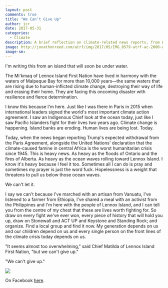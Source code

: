 ```yaml
---
layout: post
comments: true
title: "We Can’t Give Up"
author: jcr
date: 2017-05-31
categories:
  - Climate
description: A brief reflection on climate-related news reports, from Lennox Island.
image: http://jonathonreed.com/atrf/img/2017/05/IMG_8579-atrf-ac-2000-web.jpg
image-sm:
---
```


I'm writing this from an island that will soon be under water.

The Mi'kmaq of Lennox Island First Nation have lived in harmony with the waters of Malpeque Bay for more than 10,000 years—the same waters that are rising due to human-inflicted climate change, destroying their way of life and erasing their home. They are facing this oncoming disaster with resilience and fierce determination.

I know this because I'm here. Just like I was there in Paris in 2015 when international leaders signed the world's most important climate action agreement. I saw an Indigenous Chief look at the ocean today, just like I saw Pacific Islanders fight for their lives two years ago. Climate change is happening. Island banks are eroding. Human lives are being lost. Today.

Today, when the news began reporting Trump's expected withdrawal from the Paris Agreement, alongside the United Nations' declaration that the climate-caused famine in central Africa is the worst humanitarian crisis since 1945. This is heavy news. As heavy as the floods of Ontario and the fires of Alberta. As heavy as the ocean waves rolling toward Lennox Island. I know it's heavy because I feel it too. Sometimes all I can do is pray and sometimes my prayer is just the word fuck. Hopelessness is a weight that threatens to pull us below those ocean waves.

We can't let it.

I say we can't because I've marched with an artisan from Vanuatu, I've listened to a farmer from Ethiopia, I've shared a meal with an activist from the Philippines and I'm here with the people of Lennox Island, and I can tell you from the centre of my chest that these are lives worth fighting for. So draw on every fight we've ever won, every piece of history that will hold you up, draw on Stonewall and ACT UP and Keystone and Standing Rock; and organize. Find a local group and find it now. My generation depends on us and our children depend on us and every single person on the front lines of the climate crisis today depends on us.

"It seems almost too overwhelming," said Chief Matilda of Lennox Island First Nation, "but we can't give up."

"We can't give up."

<img src="http://jonathonreed.com/atrf/img/2017/05/IMG_8588-atrf-ac-2000-web.jpg">

On Facebook <a href="https://www.facebook.com/JonathonReed/posts/10155398991864706" target="blank">here</a>.